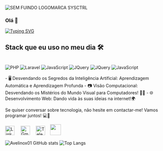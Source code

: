 
![SEM FUINDO LOGOMARCA SYSCTRL](https://github.com/avelinox01/avelinox01/assets/101229630/2cca447c-a46a-4a90-b683-b5d1c3ae0d2d)

### Olá 👋
<link rel="stylesheet" type='text/css' href="https://cdn.jsdelivr.net/gh/devicons/devicon@latest/devicon.min.css" />
          
<a href="https://git.io/typing-svg"><img src="https://readme-typing-svg.demolab.com?font=Fira+Code&duration=3000&pause=1000&color=378B01&random=false&width=435&lines=César+Avelino+de+Sousa;Desenvolvedor FULLSTACK" alt="Typing SVG" /></a>



## Stack que eu uso no meu dia 🛠️


[]("https://cdn.jsdelivr.net/gh/dheereshagrwal/colored-icons@master/ci.min.css")

<div style="display: inline_block"> <br/>
    <img align="center" alt="PHP" src="https://img.shields.io/badge/PHP-777BB4?style=for-the-badge&logo=php&logoColor=white"/>
    <img align="center" alt="Laravel" src="https://img.shields.io/badge/Laravel-FF2D20?style=for-the-badge&logo=laravel&logoColor=white"/>
    <img align="center" alt="JavaScript" src="https://img.shields.io/badge/JavaScript-F7DF1E?style=for-the-badge&logo=javascript&logoColor=black"/>
    <img align="center" alt="JQuery" src="https://img.shields.io/badge/jQuery-0769AD?style=for-the-badge&logo=jquery&logoColor=white"/>
    <img align="center" alt="JQuery" src="https://img.shields.io/badge/C%23-239120?style=for-the-badge&logo=c-sharp&logoColor=white"/>
    <img align="center" alt="JavaScript" src="https://img.shields.io/badge/MySQL-005C84?style=for-the-badge&logo=mysql&logoColor=white"/>

    
</div>

<br/>  
- 🖥️ Desvendando os Segredos da Inteligência Artificial: Aprendizagem Automática e Aprendizagem Profunda
- 📷 Visão Computacional: Desvendando os Mistérios do Mundo Visual para Computadores! 🤖👀
- 🌐 Desenvolvimento Web: Dando vida às suas ideias na internet!🌍

Se quiser conversar sobre tecnologia, não hesite em contactar-me! Vamos programar juntos! 💻🚀

<a href="https://www.linkedin.com/in/cesar-avelino-de-sousa-1097a342/"><img src="https://raw.githubusercontent.com/dheereshagrwal/colored-icons/f926a9cacef437021842aa53029d1b73fb03de15/svg/linkedin.svg" alt="Linkedin Logo" width="30" height="30" /></a> &nbsp; &nbsp; 
<a href="mailto:marcoparola96@gmail.com"><img src="https://raw.githubusercontent.com/dheereshagrwal/colored-icons/f926a9cacef437021842aa53029d1b73fb03de15/svg/gmail.svg" alt="Gmail Logo" width="30" height="30" /></a> &nbsp; &nbsp;
<a href="https://telegram.me/avelinox01"><img src="https://raw.githubusercontent.com/dheereshagrwal/colored-icons/f926a9cacef437021842aa53029d1b73fb03de15/svg/telegram2.svg" alt="Telegram Logo" width="30" height="30" /></a>&nbsp; &nbsp;
<a href="https://avelinox01.github.io/vitae/"> <img src="https://mccarter.gallerycdn.vsassets.io/extensions/mccarter/start-git-bash/1.2.1/1499505567572/Microsoft.VisualStudio.Services.Icons.Default" width="35" /></a> 



![Avelinox01 GitHub stats](https://github-readme-stats.vercel.app/api?username=avelinox01&show_icons=true&theme=radical) 
![Top Langs](https://github-readme-stats.vercel.app/api/top-langs/?username=avelinox01&layout=compact)
